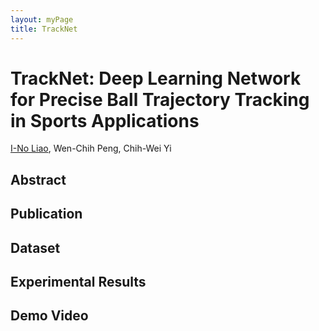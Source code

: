 ```yaml
---
layout: myPage
title: TrackNet
---
```


# TrackNet: Deep Learning Network for Precise Ball Trajectory Tracking in Sports Applications
[I-No Liao](https://github.com/INoLiao), Wen-Chih Peng, Chih-Wei Yi

## Abstract
## Publication
## Dataset
## Experimental Results
## Demo Video
